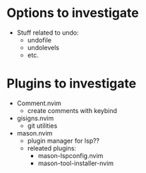 # Options to investigate

- Stuff related to undo:
    - undofile
    - undolevels
    - etc.

# Plugins to investigate

- Comment.nvim 
    - create comments with keybind
- gisigns.nvim
    - git utilities
- mason.nvim
    - plugin manager for lsp??
    - releated plugins:
        - mason-lspconfig.nvim
        - mason-tool-installer-nvim
